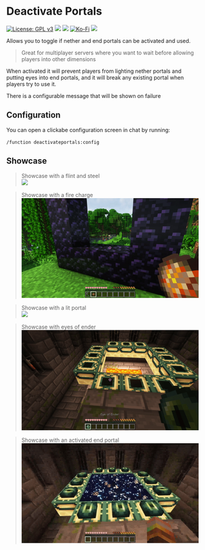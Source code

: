 # Deactivate Portals
[![License: GPL v3](https://img.shields.io/badge/License-GPLv3-blue.svg?style=for-the-badge)](https://www.gnu.org/licenses/gpl-3.0)
![](https://img.shields.io/badge/Minecraft-1.19-green?style=for-the-badge)
[![](https://img.shields.io/badge/dynamic/json?style=for-the-badge&logo=modrinth&url=https://api.modrinth.com/v2/project/tc-deactivate-portals&label=Modrinth&query=$.downloads&color=#00AF5C)](https://modrinth.com/datapack/tc-deactivate-portals)
[![Ko-Fi](https://img.shields.io/badge/Ko--fi-F16061?style=for-the-badge&logo=ko-fi&logoColor=white)](https://ko-fi.com/tayacrystal)
[![](https://img.shields.io/badge/Made%20by-Taya-ee82ee?style=for-the-badge)](https://taya.one)

Allows you to toggle if nether and end portals can be activated and used.

> Great for multiplayer servers where you want to wait before allowing players into other dimensions

When activated it will prevent players from lighting nether portals and putting eyes into end portals, and it will break any existing portal when players try to use it.

There is a configurable message that will be shown on failure

## Configuration
You can open a clickabe configuration screen in chat by running:

`/function deactivateportals:config`

## Showcase

> Showcase with a flint and steel\
![](nether_1.gif)

> Showcase with a fire charge\
![](nether_2.gif)

> Showcase with a lit portal\
![](nether_3.gif)

> Showcase with eyes of ender\
![](end_1.gif)

> Showcase with an activated end portal\
![](end_2.gif)